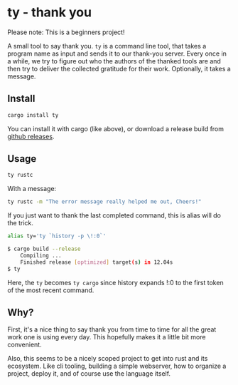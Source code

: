 # ty - thank you

Please note: This is a beginners project!

A small tool to say thank you. `ty` is a command line tool, that takes a program 
name as input and sends it to our thank-you server. Every once in a while, we 
try to figure out who the authors of the thanked tools are and then try to 
deliver the collected gratitude for their work. Optionally, it takes a message.


## Install

```bash
cargo install ty
```

You can install it with cargo (like above), or download a release build from 
[github releases](https://github.com/pawe/ty/releases).


## Usage

```bash
ty rustc
```

With a message:

```bash
ty rustc -m "The error message really helped me out, Cheers!"
```


If you just want to thank the last completed command, this is alias will do the 
trick. 

```bash
alias ty='ty `history -p \!:0`'
```

```bash
$ cargo build --release 
    Compiling ...
    Finished release [optimized] target(s) in 12.04s
$ ty
```

Here, the `ty` becomes `ty cargo` since history expands !:0 to the first token 
of the most recent command.


## Why?

First, it's a nice thing to say thank you from time to time for all the great 
work one is using every day. This hopefully makes it a little bit more 
convenient.

Also, this seems to be a nicely scoped project to get into rust and its 
ecosystem. Like cli tooling, building a simple webserver, how to organize a 
project, deploy it, and of course use the language itself. 
